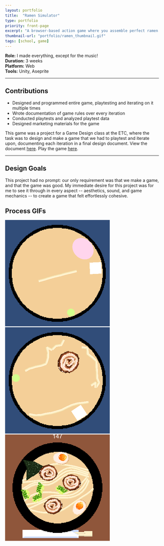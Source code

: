 ```yaml
---
layout: portfolio
title:  "Ramen Simulator"
type: portfolio
priority: front-page
excerpt: "A browser-based action game where you assemble perfect ramen bowls."
thumbnail-url: "portfolio/ramen_thumbnail.gif"
tags: [school, game]
---
```


**Role:** I made everything, except for the music!  
**Duration:** 3 weeks  
**Platform:** Web  
**Tools:** Unity, Aseprite   

<hr />

## Contributions
* Designed and programmed entire game, playtesting and iterating on it multiple times
* Wrote documentation of game rules over every iteration
* Conducted playtests and analyzed playtest data
* Designed marketing materials for the game

This game was a project for a Game Design class at the ETC, where the task was to design and make a game that we had to playtest and iterate upon, documenting each iteration in a final design document. View the document [here](https://docs.google.com/document/d/1_Xm_zBV3S8PAwcNZOcbEk6QHAK-slVwGpNvr4ymxcWI/edit?usp=sharing). Play the game [here](https://yeojoey.itch.io/ramen-simulator).

<hr />

## Design Goals

This project had no prompt: our only requirement was that we make a game, and that the game was good. My immediate desire for this project was for me to see it through in every aspect -- aesthetics, sound, and game mechanics -- to create a game that felt effortlessly cohesive.

## Process GIFs
![](/images/portfolio/ramen1.gif) ![](/images/portfolio/ramen2.gif) ![](/images/portfolio/ramen3.gif)  

